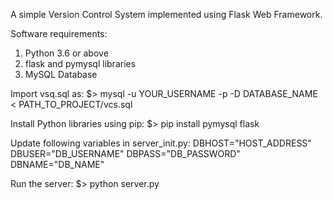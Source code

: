 A simple Version Control System implemented using Flask Web Framework.

Software requirements:
1) Python 3.6 or above
2) flask and pymysql libraries
3) MySQL Database

Import vsq.sql as:
$> mysql -u YOUR_USERNAME -p -D DATABASE_NAME < PATH_TO_PROJECT/vcs.sql

Install Python libraries using pip:
$> pip install pymysql flask

Update following variables in server_init.py:
DBHOST="HOST_ADDRESS"
DBUSER="DB_USERNAME"
DBPASS="DB_PASSWORD"
DBNAME="DB_NAME"

Run the server:
$> python server.py
